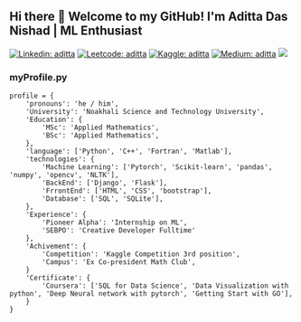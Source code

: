 ## Hi there 👋 Welcome to my GitHub! I'm Aditta Das Nishad | ML Enthusiast


[![Linkedin: aditta](https://img.shields.io/badge/-aditta-blue?style=flat-square&logo=Linkedin&logoColor=white&link=https://https://www.linkedin.com/in/aditta-das/)](https://www.linkedin.com/in/aditta-das/)
[![Leetcode: aditta](https://img.shields.io/badge/-aditta-yellow?style=flat-square&logo=Leetcode&logoColor=white&link=https://leetcode.com/Aditta_das/)](https://leetcode.com/Aditta_das/)
[![Kaggle: aditta](https://img.shields.io/badge/-aditta-blue?style=flat-square&logo=Kaggle&logoColor=white&link=https://www.kaggle.com/adinishad)](https://www.kaggle.com/adinishad)
[![Medium: aditta](https://img.shields.io/badge/-aditta-black?style=flat-square&logo=Medium&logoColor=white&link=https://medium.com/@nishad009adi)](https://medium.com/@nishad009adi)
![](https://visitor-badge.glitch.me/badge?page_id=Aditta-das.Aditta-das)

### myProfile.py

```python:
profile = {
    'pronouns': 'he / him',
    'University': 'Noakhali Science and Technology University',
    'Education': {
        'MSc': 'Applied Mathematics',
        'BSc': 'Applied Mathematics',
    },
    'language': ['Python', 'C++', 'Fortran', 'Matlab'],
    'technologies': {
        'Machine Learning': ['Pytorch', 'Scikit-learn', 'pandas', 'numpy', 'opencv', 'NLTK'],
        'BackEnd': ['Django', 'Flask'],
        'FrrontEnd': ['HTML', 'CSS', 'bootstrap'],
        'Database': ['SQL', 'SQLite'],
    },
    'Experience': {
        'Pioneer Alpha': 'Internship on ML',
        'SEBPO': 'Creative Developer Fulltime'
    },
    'Achivement': {
        'Competition': 'Kaggle Competition 3rd position',
        'Campus': 'Ex Co-president Math Club',
    }
    'Certificate': {
        'Coursera': ['SQL for Data Science', 'Data Visualization with python', 'Deep Neural network with pytorch', 'Getting Start with GO'],
    }
}
```
